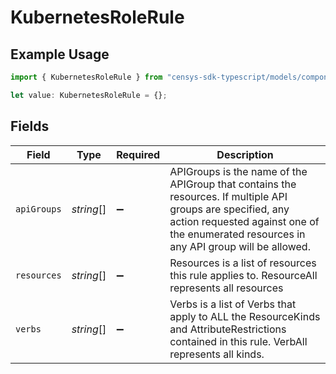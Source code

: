 # KubernetesRoleRule

## Example Usage

```typescript
import { KubernetesRoleRule } from "censys-sdk-typescript/models/components";

let value: KubernetesRoleRule = {};
```

## Fields

| Field                                                                                                                                                                                                   | Type                                                                                                                                                                                                    | Required                                                                                                                                                                                                | Description                                                                                                                                                                                             |
| ------------------------------------------------------------------------------------------------------------------------------------------------------------------------------------------------------- | ------------------------------------------------------------------------------------------------------------------------------------------------------------------------------------------------------- | ------------------------------------------------------------------------------------------------------------------------------------------------------------------------------------------------------- | ------------------------------------------------------------------------------------------------------------------------------------------------------------------------------------------------------- |
| `apiGroups`                                                                                                                                                                                             | *string*[]                                                                                                                                                                                              | :heavy_minus_sign:                                                                                                                                                                                      | APIGroups is the name of the APIGroup that contains the resources. If multiple API groups are specified, any action requested against one of the enumerated resources in any API group will be allowed. |
| `resources`                                                                                                                                                                                             | *string*[]                                                                                                                                                                                              | :heavy_minus_sign:                                                                                                                                                                                      | Resources is a list of resources this rule applies to. ResourceAll represents all resources                                                                                                             |
| `verbs`                                                                                                                                                                                                 | *string*[]                                                                                                                                                                                              | :heavy_minus_sign:                                                                                                                                                                                      | Verbs is a list of Verbs that apply to ALL the ResourceKinds and AttributeRestrictions contained in this rule. VerbAll represents all kinds.                                                            |